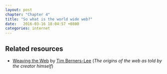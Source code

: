 ```yaml
---
layout: post
chapter: "Chapter 4"
title: "So what is the world wide web?"
date:   2016-03-16 18:04:57 +0800
categories: internet
---
```




## Related resources
- [Weaving the Web](https://www.w3.org/People/Berners-Lee/Weaving/Overview.html) by [Tim Berners-Lee](https://www.w3.org/People/Berners-Lee/) (*The origins of the web as told by the creator himself*)
